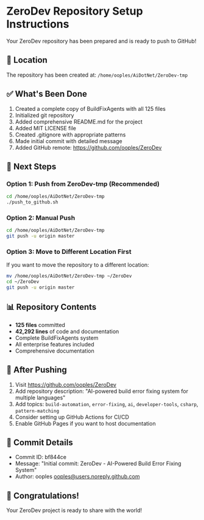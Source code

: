 # ZeroDev Repository Setup Instructions

Your ZeroDev repository has been prepared and is ready to push to GitHub!

## 📁 Location
The repository has been created at: `/home/ooples/AiDotNet/ZeroDev-tmp`

## ✅ What's Been Done
1. Created a complete copy of BuildFixAgents with all 125 files
2. Initialized git repository
3. Added comprehensive README.md for the project
4. Added MIT LICENSE file
5. Created .gitignore with appropriate patterns
6. Made initial commit with detailed message
7. Added GitHub remote: https://github.com/ooples/ZeroDev

## 🚀 Next Steps

### Option 1: Push from ZeroDev-tmp (Recommended)
```bash
cd /home/ooples/AiDotNet/ZeroDev-tmp
./push_to_github.sh
```

### Option 2: Manual Push
```bash
cd /home/ooples/AiDotNet/ZeroDev-tmp
git push -u origin master
```

### Option 3: Move to Different Location First
If you want to move the repository to a different location:
```bash
mv /home/ooples/AiDotNet/ZeroDev-tmp ~/ZeroDev
cd ~/ZeroDev
git push -u origin master
```

## 📊 Repository Contents
- **125 files** committed
- **42,292 lines** of code and documentation
- Complete BuildFixAgents system
- All enterprise features included
- Comprehensive documentation

## 🔧 After Pushing
1. Visit https://github.com/ooples/ZeroDev
2. Add repository description: "AI-powered build error fixing system for multiple languages"
3. Add topics: `build-automation`, `error-fixing`, `ai`, `developer-tools`, `csharp`, `pattern-matching`
4. Consider setting up GitHub Actions for CI/CD
5. Enable GitHub Pages if you want to host documentation

## 📝 Commit Details
- Commit ID: bf844ce
- Message: "Initial commit: ZeroDev - AI-Powered Build Error Fixing System"
- Author: ooples <ooples@users.noreply.github.com>

## 🎉 Congratulations!
Your ZeroDev project is ready to share with the world!
